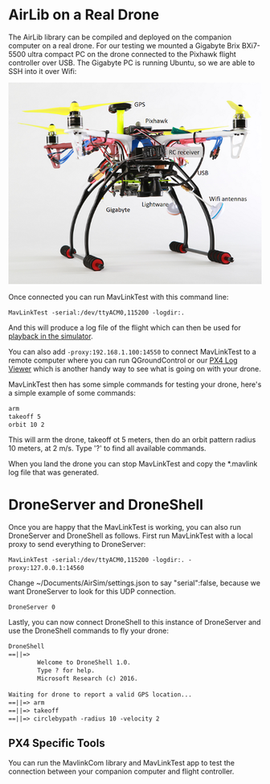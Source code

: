# AirLib on a Real Drone

The AirLib library can be compiled and deployed on the companion computer on a real drone. For our testing we mounted a Gigabyte Brix BXi7-5500 ultra compact PC on the drone connected to the Pixhawk flight controller over USB. The Gigabyte PC is running Ubuntu, so we are able to SSH into it over Wifi: 

![Flamewheel](images/Flamewheel.png)

Once connected you can run MavLinkTest with this command line:
````
MavLinkTest -serial:/dev/ttyACM0,115200 -logdir:. 
````
And this will produce a log file of the flight which can then be used for [playback in the simulator](playback.md).

You can also add `-proxy:192.168.1.100:14550` to connect MavLinkTest to a remote computer where you can run QGroundControl or our 
[PX4 Log Viewer](log_viewer.md) which is another handy way to see what is going on with your drone.

MavLinkTest then has some simple commands for testing your drone, here's a simple example of some commands:

````
arm
takeoff 5
orbit 10 2
````

This will arm the drone, takeoff ot 5 meters, then do an orbit pattern radius 10 meters, at 2 m/s.
Type '?' to find all available commands.

When you land the drone you can stop MavLinkTest and copy the *.mavlink log file that was generated.

# DroneServer and DroneShell

Once you are happy that the MavLinkTest is working, you can also run DroneServer and DroneShell as follows.  First
run MavLinkTest with a local proxy to send everything to DroneServer:

````
MavLinkTest -serial:/dev/ttyACM0,115200 -logdir:. -proxy:127.0.0.1:14560
````
Change ~/Documents/AirSim/settings.json to say "serial":false, because we want DroneServer to look for this UDP connection.

````
DroneServer 0
````

Lastly, you can now connect DroneShell to this instance of DroneServer and use the DroneShell commands to fly your drone:

````
DroneShell
==||=>
        Welcome to DroneShell 1.0.
        Type ? for help.
        Microsoft Research (c) 2016.

Waiting for drone to report a valid GPS location...
==||=> arm
==||=> takeoff
==||=> circlebypath -radius 10 -velocity 2
````

## PX4 Specific Tools
You can run the MavlinkCom library and MavLinkTest app to test the connection
between your companion computer and flight controller.  

